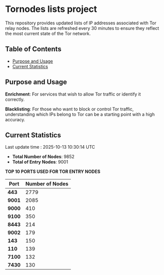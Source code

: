 # Tornodes lists project

This repository provides updated lists of IP addresses associated with Tor relay nodes. The lists are refreshed every 30 minutes to ensure they reflect the most current state of the Tor network.

## Table of Contents

- [Purpose and Usage](#purpose-and-usage)
- [Current Statistics](#current-statistics)


## Purpose and Usage

**Enrichment**: For services that wish to allow Tor traffic or identify it correctly.

**Blacklisting**: For those who want to block or control Tor traffic, understanding which IPs belong to Tor can be a starting point with a high accuracy.

## Current Statistics

Last update time : 2025-10-13 10:30:14 UTC

- **Total Number of Nodes**: 9852
- **Total of Entry Nodes**: 9001

**TOP 10 PORTS USED FOR TOR ENTRY NODES**

| **Port** | **Number of Nodes** |
|------|-----------------|
| **443**   | 2779  |
| **9001**   | 2085  |
| **9000**   | 410  |
| **9100**   | 350  |
| **8443**   | 214  |
| **9002**   | 179  |
| **143**   | 150  |
| **110**   | 139  |
| **7100**   | 132  |
| **7430**   | 130  |

